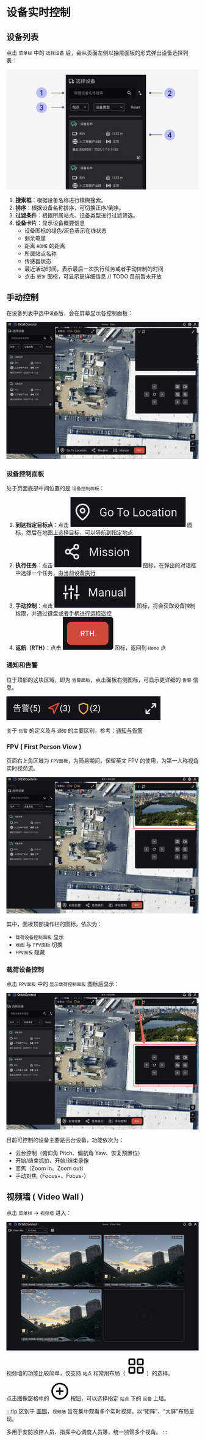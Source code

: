 # 设备实时控制

## 设备列表

点击 `菜单栏` 中的 `选择设备` 后，会从页面左侧以抽屉面板的形式弹出设备选择列表：

![](/images/orbitcontrol/user-guide/live-control-devices.png)

1. **搜索框**：根据设备名称进行模糊搜索。
2. **排序**：根据设备名称排序，可切换正序/倒序。
3. **过滤条件**：根据所属站点、设备类型进行过滤筛选。
4. **设备卡片**：显示设备概要信息
   - 设备图标的绿色/灰色表示在线状态
   - 剩余电量
   - 距离 `HOME` 的距离
   - 所属站点名称
   - 传感器状态
   - 最近活动时间，表示最后一次执行任务或者手动控制的时间
   - 点击 `更多` 图标，可显示更详细信息 // TODO 目前暂未开放

## 手动控制

在设备列表中选中`设备`后，会在屏幕显示各控制面板：

![](/images/orbitcontrol/user-guide/live-control-panels.png)

### 设备控制面板

处于页面底部中间位置的是 `设备控制面板`：

1. **到达指定目标点**：点击 ![](/images/orbitcontrol/user-guide/live-control-button-gtl.png) 图标，然后在地图上选择目标，可以导航到指定地点
2. **执行任务**：点击 ![](/images/orbitcontrol/user-guide/live-control-button-mission.png) 图标，在弹出的对话框中选择一个任务，由当前设备执行
3. **手动控制**：点击 ![](/images/orbitcontrol/user-guide/live-control-button-manual.png) 图标，将会获取设备控制权限，并通过键盘或者手柄进行远程遥控
4. **返航（RTH）**：点击 ![](/images/orbitcontrol/user-guide/live-control-button-rth.png) 图标，返回到 `Home` 点

### 通知和告警

位于顶部的这块区域，即为 `告警面板`，点击面板右侧图标，可显示更详细的 `告警` 信息。

![](/images/orbitcontrol/user-guide/live-control-panel-alert.png) 

关于 `告警` 的定义及与 `通知` 的主要区别，参考：[通知与告警](./notification.md)

### FPV ( First Person View )

页面右上角区域为 `FPV面板`，为简易期间，保留英文 FPV 的使用，为第一人称视角实时视频流。

![](/images/orbitcontrol/user-guide/live-control-panel-fpv.png) 

其中，面板顶部操作栏的图标，依次为：

- `载荷设备控制面板` 显示
- `地图` 与 `FPV面板` 切换
- `FPV面板` 隐藏

### 载荷设备控制

点击 `FPV面板` 中的 `显示载荷控制面板` 图标后显示：

![](/images/orbitcontrol/user-guide/live-control-panel-payload.png) 

目前可控制的设备主要是云台设备，功能依次为：

- 云台控制（俯仰角 Pitch、偏航角 Yaw、恢复预置位）
- 开始/结束抓拍、开始/结束录像
- 变焦（Zoom in、Zoom out）
- 手动对焦（Focus+、Focus-）

## 视频墙 ( Video Wall )

点击 `菜单栏` -> `视频墙` 进入：

![](/images/orbitcontrol/user-guide/live-control-video-wall.png) 

视频墙的功能比较简单，仅支持 `站点` 和常用布局（ ![](/icons/layout-grid.svg) ）的选择。

点击图像窗格中的 ![](/icons/circle-plus.svg)  按钮，可以选择指定 `站点` 下的 `设备` 上墙。

:::tip
区别于 [画廊](./gallery.md)，`视频墙` 旨在集中观看多个实时视频，以“矩阵”、“大屏”布局呈现。

多用于安防监控人员、指挥中心调度人员等，统一监管多个视角。
:::